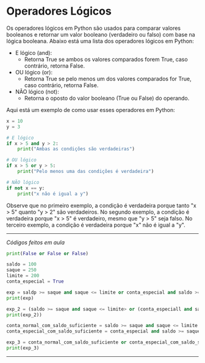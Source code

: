 # **Operadores Lógicos**
Os operadores lógicos em Python são usados para comparar valores booleanos e retornar um valor booleano (verdadeiro ou falso) com base na lógica booleana. Abaixo está uma lista dos operadores lógicos em Python:

* E lógico (and):
    * Retorna True se ambos os valores comparados forem True, caso contrário, retorna False.
* OU lógico (or):
    * Retorna True se pelo menos um dos valores comparados for True, caso contrário, retorna False.
* NÃO lógico (not):
    * Retorna o oposto do valor booleano (True ou False) do operando.

Aqui está um exemplo de como usar esses operadores em Python:

~~~py
x = 10
y = 3

# E lógico
if x > 5 and y > 2:
    print("Ambas as condições são verdadeiras")

# OU lógico
if x > 5 or y > 5:
    print("Pelo menos uma das condições é verdadeira")

# NÃO lógico
if not x == y:
    print("x não é igual a y")
~~~

Observe que no primeiro exemplo, a condição é verdadeira porque tanto "x > 5" quanto "y > 2" são verdadeiros. No segundo exemplo, a condição é verdadeira porque "x > 5" é verdadeiro, mesmo que "y > 5" seja falso. No terceiro exemplo, a condição é verdadeira porque "x" não é igual a "y".

---

*Códigos feitos em aula*

~~~py
print(False or False or False)

saldo = 100
saque = 250
limite = 200
conta_especial = True

exp = saldp >= saque and saque <= limite or conta_especial and saldo >= saque
print(exp)

exp_2 = (saldo >= saque and saque <= limite> or (conta_especiall and saldo >=saque)
print(exp_2))

conta_normal_com_saldo_suficiente = saldo >= saque and saque <= limite
conta_especial_com_saldo_suficiente = conta_especial and saldo >= saque

exp_3 = conta_normal_com_saldo_suficiente or conta_especial_com_saldo_suficiente
print(exp_3)
~~~

---